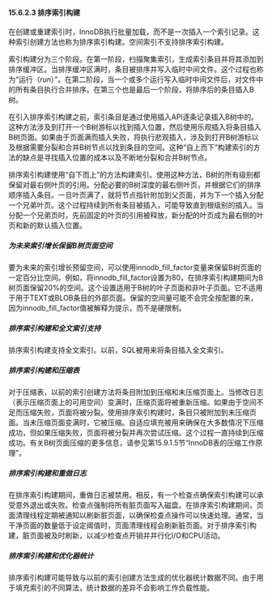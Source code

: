#### 15.6.2.3 排序索引构建

在创建或重建索引时，InnoDB执行批量加载，而不是一次插入一个索引记录。这种索引创建方法也称为排序索引构建。空间索引不支持排序索引构建。

索引构建分为三个阶段。在第一阶段，扫描聚集索引，生成索引条目并将其添加到排序缓冲区。当排序缓冲区满时，条目被排序并写入临时中间文件。这个过程也称为“运行（*run*）”。在第二阶段，当一个或多个运行写入临时中间文件后，对文件中的所有条目执行合并排序。在第三个也是最后一个阶段，将排序后的条目插入B树。

在引入排序索引构建之前，索引条目是通过使用插入API逐条记录插入B树中的。这种方法涉及到打开一个B树游标以找到插入位置，然后使用乐观插入将条目插入B树页面。如果由于页面满而插入失败，将执行悲观插入，涉及到打开B树游标以及根据需要分裂和合并B树节点以找到条目的空间。这种“自上而下”构建索引的方法的缺点是寻找插入位置的成本以及不断地分裂和合并B树节点。

排序索引构建使用“自下而上”的方法构建索引。使用这种方法，B树的所有级别都保留对最右侧叶页的引用。分配必要的B树深度的最右侧叶页，并根据它们的排序顺序插入条目。一旦叶页满了，就将节点指针附加到父页面，并为下一个插入分配一个兄弟叶页。这个过程持续到所有条目被插入，可能导致直到根级别的插入。当分配一个兄弟页时，先前固定的叶页的引用被释放，新分配的叶页成为最右侧的叶页和新的默认插入位置。

##### 为未来索引增长保留B树页面空间

要为未来的索引增长预留空间，可以使用innodb_fill_factor变量来保留B树页面的一定百分比空间。例如，将innodb_fill_factor设置为80，在排序索引构建期间为B树页面保留20%的空间。这个设置适用于B树的叶子页面和非叶子页面。它不适用于用于TEXT或BLOB条目的外部页面。保留的空间量可能不会完全按配置的来，因为innodb_fill_factor值被解释为提示，而不是硬限制。

##### 排序索引构建和全文索引支持

排序索引构建支持全文索引。以前，SQL被用来将条目插入全文索引。

##### 排序索引构建和压缩表

对于压缩表，以前的索引创建方法将条目附加到压缩和未压缩页面上。当修改日志（表示压缩页面上的可用空间）变满时，压缩页面将被重新压缩。如果由于空间不足而压缩失败，页面将被分裂。使用排序索引构建时，条目只被附加到未压缩页面。当未压缩页面变满时，它被压缩。自适应填充被用来确保在大多数情况下压缩成功，但如果压缩失败，页面将被分裂并再次尝试压缩。这个过程一直持续到压缩成功。有关B树页面压缩的更多信息，请参见第15.9.1.5节“InnoDB表的压缩工作原理”。

##### 排序索引构建和重做日志

在排序索引构建期间，重做日志被禁用。相反，有一个检查点确保索引构建可以承受意外退出或失败。检查点强制将所有脏页面写入磁盘。在排序索引构建期间，页面清理线程定期被通知以刷新脏页面，以确保检查点操作可以快速处理。通常，当干净页面的数量低于设定阈值时，页面清理线程会刷新脏页面。对于排序索引构建，脏页面被及时刷新，以减少检查点开销并并行化I/O和CPU活动。

##### 排序索引构建和优化器统计

排序索引构建可能导致与以前的索引创建方法生成的优化器统计数据不同。由于用于填充索引的不同算法，统计数据的差异不会影响工作负载性能。